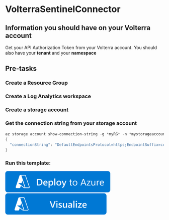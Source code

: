 # VolterraSentinelConnector


## Information you should have on your Volterra account
Get your API Authorization Token from your Volterra account.
You should also have your **tenant** and your **namespace**

## Pre-tasks
### Create a Resource Group



### Create a Log Analytics workspace



### Create a storage account



### Get the connection string from your storage account

```Powershell
az storage account show-connection-string -g *myRG* -n *mystorageaccount*
{
  "connectionString": "DefaultEndpointsProtocol=https;EndpointSuffix=core.windows.net;AccountName=mystorageaccount;AccountKey=MYACCOUNTKEY=="
}
```

### Run this template:

[![Deploy To Azure](https://raw.githubusercontent.com/Azure/azure-quickstart-templates/master/1-CONTRIBUTION-GUIDE/images/deploytoazure.svg?sanitize=true)](https://portal.azure.com/#create/Microsoft.Template/uri/https%3A%2F%2Fraw.githubusercontent.com%2Ffchmainy%2FVolterraSentinelConnector%2Fmain%2Fazuredeploy.json)  [![Visualize](https://raw.githubusercontent.com/Azure/azure-quickstart-templates/master/1-CONTRIBUTION-GUIDE/images/visualizebutton.svg?sanitize=true)](http://armviz.io/#/?load=https%3A%2F%2Fraw.githubusercontent.com%2Ffchmainy%2FVolterraSentinelConnector%2Fmain%2Fazuredeploy.json)
